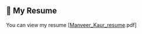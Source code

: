 ## 📄 My Resume
You can view my resume [[Manveer_Kaur_resume](https://github.com/user-attachments/files/20684711/Manveer_Kaur_resume).pdf]


<!---
ManveerKaur24/ManveerKaur24 is a ✨ special ✨ repository because its `README.md` (this file) appears on your GitHub profile.
You can click the Preview link to take a look at your changes.
--->
